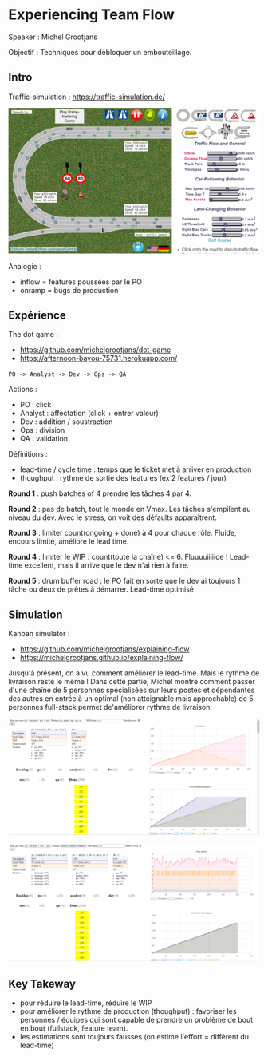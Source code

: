 # Experiencing Team Flow

Speaker : Michel Grootjans

Objectif : Techniques pour débloquer un embouteillage.

## Intro 

Traffic-simulation : https://traffic-simulation.de/

![img.png](traffic-simulation.png)


Analogie : 
- inflow = features poussées par le PO
- onramp = bugs de production

## Expérience

The dot game : 
- https://github.com/michelgrootjans/dot-game
- https://afternoon-bayou-75731.herokuapp.com/

`PO -> Analyst -> Dev -> Ops -> QA`

Actions : 
- PO : click
- Analyst : affectation (click + entrer valeur)
- Dev : addition / soustraction
- Ops : division
- QA : validation

Définitions :
- lead-time / cycle time : temps que le ticket met à arriver en production
- thoughput : rythme de sortie des features (ex 2 features / jour)

**Round 1** : push batches of 4 prendre les tâches 4 par 4.

**Round 2** : pas de batch, tout le monde en Vmax. Les tâches s'empilent au niveau du dev. Avec le stress, on voit des défaults apparaîtrent. 

**Round 3** : limiter count(ongoing + done) à 4 pour chaque rôle. Fluide, encours limité, améliore le lead time.

**Round 4** : limiter le WIP : count(toute la chaîne) <= 6. Fluuuuiiiiide ! Lead-time excellent, mais il arrive que le dev n'ai rien à faire.

**Round 5** : drum buffer road : le PO fait en sorte que le dev ai toujours 1 tâche ou deux de prêtes à démarrer. Lead-time optimisé

## Simulation

Kanban simulator : 
- https://github.com/michelgrootjans/explaining-flow
- https://michelgrootjans.github.io/explaining-flow/

Jusqu'à présent, on a vu comment améliorer le lead-time. Mais le rythme de livraison reste le même ! Dans cette partie, Michel montre comment passer d'une chaîne de 5 personnes spécialisées sur leurs postes et dépendantes des autres en entrée à un optimal (non atteignable mais approchable) de 5 personnes full-stack permet de'améliorer rythme de livraison.

![kanban-simulation](kanban-simulation.png)

![kanban-simulation-fullstack](kanban-simulation-fullstack.png)

## Key Takeway

- pour réduire le lead-time, réduire le WIP
- pour améliorer le rythme de production (thoughput) : favoriser les personnes / équipes qui sont capable de prendre un problème de bout en bout (fullstack, feature team).
- les estimations sont toujours fausses (on estime l'effort = différent du lead-time)
